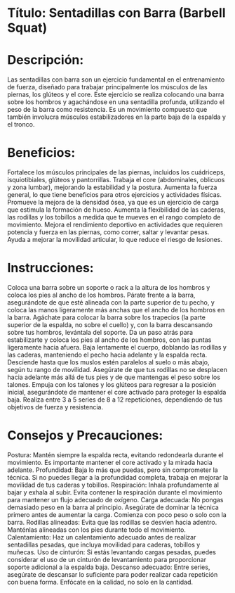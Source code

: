 # Título: Sentadillas con Barra (Barbell Squat)

# Descripción:
Las sentadillas con barra son un ejercicio fundamental en el entrenamiento de fuerza, diseñado para trabajar principalmente los músculos de las piernas, los glúteos y el core. Este ejercicio se realiza colocando una barra sobre los hombros y agachándose en una sentadilla profunda, utilizando el peso de la barra como resistencia. Es un movimiento compuesto que también involucra músculos estabilizadores en la parte baja de la espalda y el tronco.

# Beneficios:

Fortalece los músculos principales de las piernas, incluidos los cuádriceps, isquiotibiales, glúteos y pantorrillas.
Trabaja el core (abdominales, oblicuos y zona lumbar), mejorando la estabilidad y la postura.
Aumenta la fuerza general, lo que tiene beneficios para otros ejercicios y actividades físicas.
Promueve la mejora de la densidad ósea, ya que es un ejercicio de carga que estimula la formación de hueso.
Aumenta la flexibilidad de las caderas, las rodillas y los tobillos a medida que te mueves en el rango completo de movimiento.
Mejora el rendimiento deportivo en actividades que requieren potencia y fuerza en las piernas, como correr, saltar y levantar pesas.
Ayuda a mejorar la movilidad articular, lo que reduce el riesgo de lesiones.

# Instrucciones:

Coloca una barra sobre un soporte o rack a la altura de los hombros y coloca los pies al ancho de los hombros.
Párate frente a la barra, asegurándote de que esté alineada con la parte superior de tu pecho, y coloca las manos ligeramente más anchas que el ancho de los hombros en la barra.
Agáchate para colocar la barra sobre los trapecios (la parte superior de la espalda, no sobre el cuello) y, con la barra descansando sobre tus hombros, levántala del soporte.
Da un paso atrás para estabilizarte y coloca los pies al ancho de los hombros, con las puntas ligeramente hacia afuera.
Baja lentamente el cuerpo, doblando las rodillas y las caderas, manteniendo el pecho hacia adelante y la espalda recta. Desciende hasta que los muslos estén paralelos al suelo o más abajo, según tu rango de movilidad.
Asegúrate de que tus rodillas no se desplacen hacia adelante más allá de tus pies y de que mantengas el peso sobre los talones.
Empuja con los talones y los glúteos para regresar a la posición inicial, asegurándote de mantener el core activado para proteger la espalda baja.
Realiza entre 3 a 5 series de 8 a 12 repeticiones, dependiendo de tus objetivos de fuerza y resistencia.

# Consejos y Precauciones:

Postura: Mantén siempre la espalda recta, evitando redondearla durante el movimiento. Es importante mantener el core activado y la mirada hacia adelante.
Profundidad: Baja lo más que puedas, pero sin comprometer la técnica. Si no puedes llegar a la profundidad completa, trabaja en mejorar la movilidad de tus caderas y tobillos.
Respiración: Inhala profundamente al bajar y exhala al subir. Evita contener la respiración durante el movimiento para mantener un flujo adecuado de oxígeno.
Carga adecuada: No pongas demasiado peso en la barra al principio. Asegúrate de dominar la técnica primero antes de aumentar la carga. Comienza con poco peso o solo con la barra.
Rodillas alineadas: Evita que las rodillas se desvíen hacia adentro. Manténlas alineadas con los pies durante todo el movimiento.
Calentamiento: Haz un calentamiento adecuado antes de realizar sentadillas pesadas, que incluya movilidad para caderas, tobillos y muñecas.
Uso de cinturón: Si estás levantando cargas pesadas, puedes considerar el uso de un cinturón de levantamiento para proporcionar soporte adicional a la espalda baja.
Descanso adecuado: Entre series, asegúrate de descansar lo suficiente para poder realizar cada repetición con buena forma. Enfócate en la calidad, no solo en la cantidad.


